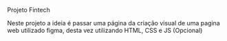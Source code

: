 Projeto Fintech

Neste projeto a ideia é passar uma página da criação visual de uma pagina web utilizado figma, desta vez utilizando HTML, CSS e JS (Opcional)